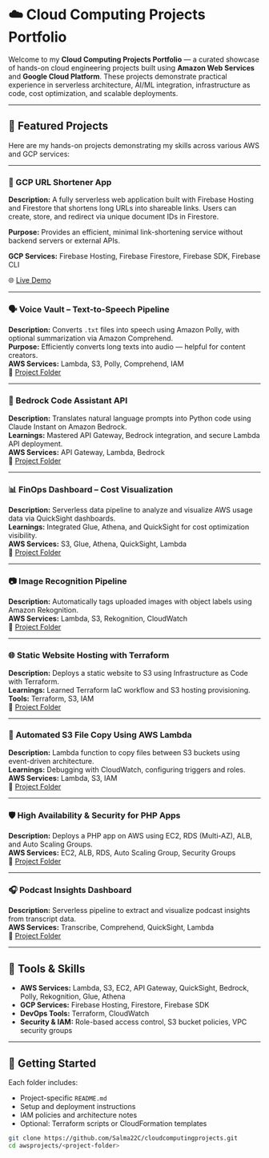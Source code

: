 # ☁️ Cloud Computing Projects Portfolio

Welcome to my **Cloud Computing Projects Portfolio** — a curated showcase of hands-on cloud engineering projects built using **Amazon Web Services** and **Google Cloud Platform**. These projects demonstrate practical experience in serverless architecture, AI/ML integration, infrastructure as code, cost optimization, and scalable deployments.

---

## 🚀 Featured Projects

Here are my hands-on projects demonstrating my skills across various AWS and GCP services:

---

### 🔗 GCP URL Shortener App

**Description:** A fully serverless web application built with Firebase Hosting and Firestore that shortens long URLs into shareable links. Users can create, store, and redirect via unique document IDs in Firestore.

**Purpose:** Provides an efficient, minimal link-shortening service without backend servers or external APIs.

**GCP Services:** Firebase Hosting, Firebase Firestore, Firebase SDK, Firebase CLI

🌐 [Live Demo](https://url-shortener-3a84c.web.app)

---

### 🗣 Voice Vault – Text-to-Speech Pipeline

**Description:** Converts `.txt` files into speech using Amazon Polly, with optional summarization via Amazon Comprehend.  
**Purpose:** Efficiently converts long texts into audio — helpful for content creators.  
**AWS Services:** Lambda, S3, Polly, Comprehend, IAM  
📂 [Project Folder](https://github.com/Salma22C/awsprojects/tree/main/Voice%20Vault%20Project)

---

### 🤖 Bedrock Code Assistant API

**Description:** Translates natural language prompts into Python code using Claude Instant on Amazon Bedrock.  
**Learnings:** Mastered API Gateway, Bedrock integration, and secure Lambda API deployment.  
**AWS Services:** API Gateway, Lambda, Bedrock  
📂 [Project Folder](https://github.com/Salma22C/awsprojects/tree/main/Amazon%20Bedrock%20Code%20Assistant%20API)

---

### 📊 FinOps Dashboard – Cost Visualization

**Description:** Serverless data pipeline to analyze and visualize AWS usage data via QuickSight dashboards.  
**Learnings:** Integrated Glue, Athena, and QuickSight for cost optimization visibility.  
**AWS Services:** S3, Glue, Athena, QuickSight, Lambda  
📂 [Project Folder](https://github.com/Salma22C/awsprojects/tree/main/AWS%20Cost%20Monitoring%20Dashboard)

---

### 📷 Image Recognition Pipeline

**Description:** Automatically tags uploaded images with object labels using Amazon Rekognition.  
**AWS Services:** Lambda, S3, Rekognition, CloudWatch  
📂 [Project Folder](https://github.com/Salma22C/awsprojects/tree/main/Serverless%20Image%20Recognition%20Pipeline)

---

### 🌐 Static Website Hosting with Terraform

**Description:** Deploys a static website to S3 using Infrastructure as Code with Terraform.  
**Learnings:** Learned Terraform IaC workflow and S3 hosting provisioning.  
**Tools:** Terraform, S3, IAM  
📂 [Project Folder](https://github.com/Salma22C/awsprojects/tree/main/Static%20Website%20Hosting%20with%20Terraform)

---

### 🔀 Automated S3 File Copy Using AWS Lambda

**Description:** Lambda function to copy files between S3 buckets using event-driven architecture.  
**Learnings:** Debugging with CloudWatch, configuring triggers and roles.  
**AWS Services:** Lambda, S3, IAM  
📂 [Project Folder](https://github.com/Salma22C/awsprojects/tree/main/Lambda%20copy%20Automation)

---

### 🛡️ High Availability & Security for PHP Apps

**Description:** Deploys a PHP app on AWS using EC2, RDS (Multi-AZ), ALB, and Auto Scaling Groups.  
**AWS Services:** EC2, ALB, RDS, Auto Scaling Group, Security Groups  
📂 [Project Folder](https://github.com/Salma22C/awsprojects/tree/main/High%20Availability%20and%20Security%20for%20PHP%20Applications%20)

---

### 🎧 Podcast Insights Dashboard

**Description:** Serverless pipeline to extract and visualize podcast insights from transcript data.  
**AWS Services:** Transcribe, Comprehend, QuickSight, Lambda  
📂 [Project Folder](https://github.com/Salma22C/awsprojects/tree/main/Podcast%20Insights%20Dashboard)

---

## 🔧 Tools & Skills

* **AWS Services:** Lambda, S3, EC2, API Gateway, QuickSight, Bedrock, Polly, Rekognition, Glue, Athena  
* **GCP Services:** Firebase Hosting, Firestore, Firebase SDK  
* **DevOps Tools:** Terraform, CloudWatch  
* **Security & IAM:** Role-based access control, S3 bucket policies, VPC security groups

---

## 📁 Getting Started

Each folder includes:

* Project-specific `README.md`
* Setup and deployment instructions
* IAM policies and architecture notes
* Optional: Terraform scripts or CloudFormation templates

```bash
git clone https://github.com/Salma22C/cloudcomputingprojects.git
cd awsprojects/<project-folder>
```
